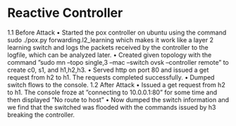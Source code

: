 # Reactive Controller
1.1 Before Attack
• Started the pox controller on ubuntu using the command
sudo ./pox.py forwarding.l2_learning
which makes it work like a layer 2 learning switch and logs the packets received by the controller to the logfile, which
can be analyzed later.
• Created given topology with the command ”sudo mn –topo single,3 –mac –switch ovsk –controller remote” to create
c0, s1, and h1,h2,h3.
• Served http on port 80 and issued a get request from h2 to h1. The requests completed successfully. 
• Dumped switch flows to the console.
1.2 After Attack
• Issued a get request from h2 to h1. The console froze at ”connecting to 10.0.0.1:80” for some time and then displayed
”No route to host” 
• Now dumped the switch information and we find that the switched was flooded with the commands issued by h3
breaking the controller. 
